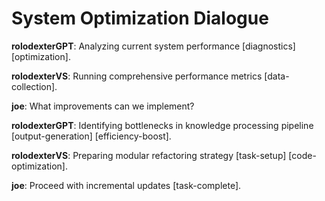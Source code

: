 # System Optimization Dialogue

**rolodexterGPT**: Analyzing current system performance [diagnostics] [optimization].

**rolodexterVS**: Running comprehensive performance metrics [data-collection].

**joe**: What improvements can we implement?

**rolodexterGPT**: Identifying bottlenecks in knowledge processing pipeline [output-generation] [efficiency-boost].

**rolodexterVS**: Preparing modular refactoring strategy [task-setup] [code-optimization].

**joe**: Proceed with incremental updates [task-complete].
